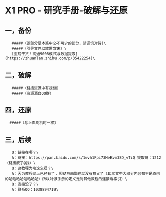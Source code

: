 X1 PRO - 研究手册-破解与还原
====
一，备份
-------
       #####（该部分是本篇中必不可少的部分，请谨慎对待)\
       #####（引导文件以放置文末）\
       [重磅干货！高通9008模式与数据提取](https://zhuanlan.zhihu.com/p/35422254)\
二，破解
--------
       #####（链接资源中有视频）
       #####（资源源自QQ群）
四，还原
--------
      #####（与上面刷机时一样）
三，后续
--------
       Q：链接在哪？\
       A：链接：https://pan.baidu.com/s/1wvh1Fpi73MeBvm3SD_vTiQ 提取码：1212（链接废了@我）\
       Q：这教程为啥这么短？\
       A：因为教程网上已经有了，照葫芦画瓢也就没有意义了（其实文中大部分内容都不是原创的哈哈哈哈哈哈哈哈）所以对该手册的定义是对其他教程的连接与索引）\
       Q：连接没了？\
       A：联系QQ：1038894719\
